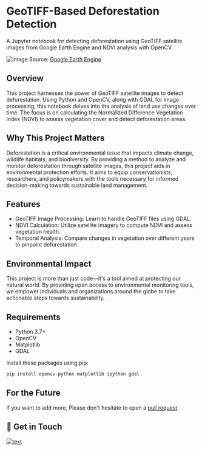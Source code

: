 # GeoTIFF-Based Deforestation Detection
A Jupyter notebook for detecting deforestation using GeoTIFF satellite images from Google Earth Engine and NDVI analysis with OpenCV.

![image](https://github.com/Brandi-Kinard/python-opencv-geoTIFF-deforestation/assets/52756042/97b49188-7c63-4fe2-8d25-ff0abc52e745)
Source: [Google Earth Engine](https://earthengine.google.com/)


## Overview
This project harnesses the power of GeoTIFF satellite images to detect deforestation. Using Python and OpenCV, along with GDAL for image processing, this notebook delves into the analysis of land use changes over time. The focus is on calculating the Normalized Difference Vegetation Index (NDVI) to assess vegetation cover and detect deforestation areas.

## Why This Project Matters
Deforestation is a critical environmental issue that impacts climate change, wildlife habitats, and biodiversity. By providing a method to analyze and monitor deforestation through satellite images, this project aids in environmental protection efforts. It aims to equip conservationists, researchers, and policymakers with the tools necessary for informed decision-making towards sustainable land management.

## Features
- GeoTIFF Image Processing: Learn to handle GeoTIFF files using GDAL.
- NDVI Calculation: Utilize satellite imagery to compute NDVI and assess vegetation health.
- Temporal Analysis: Compare changes in vegetation over different years to pinpoint deforestation.

## Environmental Impact
This project is more than just code—it's a tool aimed at protecting our natural world. By providing open access to environmental monitoring tools, we empower individuals and organizations around the globe to take actionable steps towards sustainability.

## Requirements
- Python 3.7+
- OpenCV
- Matplotlib
- GDAL

Install these packages using pip:
```bash
pip install opencv-python matplotlib ipython gdal
```

## For the Future
If you want to add more, Please don't hesitate to open a [pull request](https://github.com/Brandi-Kinard/python-opencv-geoTIFF-deforestation/pulls).

## 👋 Get in Touch
[![text](https://img.shields.io/badge/LinkedIn-0077B5?style=for-the-badge&logo=linkedin&logoColor=white)](https://www.linkedin.com/in/brandi-kinard)

